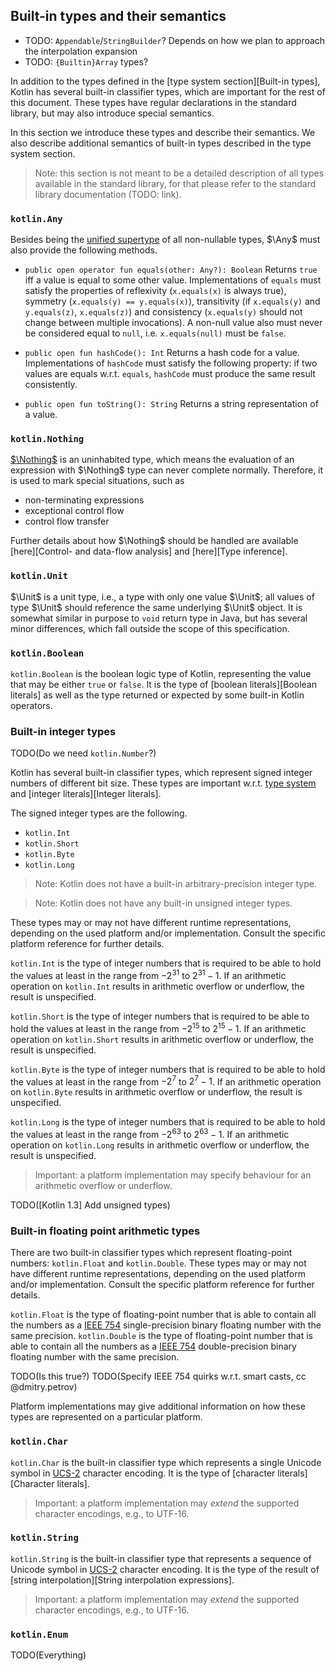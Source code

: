 ## Built-in types and their semantics

- TODO: `Appendable`/`StringBuilder`? Depends on how we plan to approach the interpolation expansion
- TODO: `{Builtin}Array` types?

In addition to the types defined in the [type system section][Built-in types], Kotlin has several built-in classifier types, which are important for the rest of this document.
These types have regular declarations in the standard library, but may also introduce special semantics.

In this section we introduce these types and describe their semantics.
We also describe additional semantics of built-in types described in the type system section.

> Note: this section is not meant to be a detailed description of all types available in the standard library, for that please refer to the standard library documentation (TODO: link).

### `kotlin.Any`

Besides being the [unified supertype][`kotlin.Any`-ts] of all non-nullable types, $\Any$ must also provide the following methods.

- `public open operator fun equals(other: Any?): Boolean`
  Returns `true` iff a value is equal to some other value.
  Implementations of `equals` must satisfy the properties of reflexivity (`x.equals(x)` is always true), symmetry (`x.equals(y) == y.equals(x)`), transitivity (if `x.equals(y)` and `y.equals(z)`, `x.equals(z)`) and consistency (`x.equals(y)` should not change between multiple invocations).
  A non-null value also must never be considered equal to `null`, i.e. `x.equals(null)` must be `false`.

- `public open fun hashCode(): Int`
  Returns a hash code for a value.
  Implementations of `hashCode` must satisfy the following property: if two values are equals w.r.t. `equals`, `hashCode` must produce the same result consistently.

- `public open fun toString(): String`
  Returns a string representation of a value.

[`kotlin.Any`-ts]: #kotlin.any

### `kotlin.Nothing`

[$\Nothing$][`kotlin.Nothing`-ts] is an uninhabited type, which means the evaluation of an expression with $\Nothing$ type can never complete normally.
Therefore, it is used to mark special situations, such as

* non-terminating expressions
* exceptional control flow
* control flow transfer

Further details about how $\Nothing$ should be handled are available [here][Control- and data-flow analysis] and [here][Type inference].

[`kotlin.Nothing`-ts]: #kotlin.nothing

### `kotlin.Unit`

$\Unit$ is a unit type, i.e., a type with only one value $\Unit$; all values of type $\Unit$ should reference the same underlying $\Unit$ object.
It is somewhat similar in purpose to `void` return type in Java, but has several minor differences, which fall outside the scope of this specification.

### `kotlin.Boolean`

`kotlin.Boolean` is the boolean logic type of Kotlin, representing the value that may be either `true` or `false`.
It is the type of [boolean literals][Boolean literals] as well as the type returned or expected by some built-in Kotlin operators.

### Built-in integer types

TODO(Do we need `kotlin.Number`?)

Kotlin has several built-in classifier types, which represent signed integer numbers of different bit size.
These types are important w.r.t. [type system][Built-in integer types-ts] and [integer literals][Integer literals].

The signed integer types are the following.

* `kotlin.Int`
* `kotlin.Short`
* `kotlin.Byte`
* `kotlin.Long`

> Note: Kotlin does not have a built-in arbitrary-precision integer type.

> Note: Kotlin does not have any built-in unsigned integer types.

These types may or may not have different runtime representations, depending on the used platform and/or implementation.
Consult the specific platform reference for further details.

`kotlin.Int` is the type of integer numbers that is required to be able to hold the values at least in the range from $-2^{31}$ to $2^{31} - 1$.
If an arithmetic operation on `kotlin.Int` results in arithmetic overflow or underflow, the result is unspecified.

`kotlin.Short` is the type of integer numbers that is required to be able to hold the values at least in the range from $-2^{15}$ to $2^{15} - 1$.
If an arithmetic operation on `kotlin.Short` results in arithmetic overflow or underflow, the result is unspecified.

`kotlin.Byte` is the type of integer numbers that is required to be able to hold the values at least in the range from $-2^{7}$ to $2^{7} - 1$.
If an arithmetic operation on `kotlin.Byte` results in arithmetic overflow or underflow, the result is unspecified.

`kotlin.Long` is the type of integer numbers that is required to be able to hold the values at least in the range from $-2^{63}$ to $2^{63} - 1$.
If an arithmetic operation on `kotlin.Long` results in arithmetic overflow or underflow, the result is unspecified.

> Important: a platform implementation may specify behaviour for an arithmetic overflow or underflow.

[Built-in integer types-ts]: #built-in-integer-types

TODO([Kotlin 1.3] Add unsigned types)

### Built-in floating point arithmetic types

There are two built-in classifier types which represent floating-point numbers: `kotlin.Float` and `kotlin.Double`.
These types may or may not have different runtime representations, depending on the used platform and/or implementation.
Consult the specific platform reference for further details.

`kotlin.Float` is the type of floating-point number that is able to contain all the numbers as a [IEEE 754][IEEE754] single-precision binary floating number with the same precision.
`kotlin.Double` is the type of floating-point number that is able to contain all the numbers as a [IEEE 754][IEEE754] double-precision binary floating number with the same precision.

TODO(Is this true?)
TODO(Specify IEEE 754 quirks w.r.t. smart casts, cc @dmitry.petrov)

Platform implementations may give additional information on how these types are represented on a particular platform.

[IEEE754]: https://ieeexplore.ieee.org/document/8766229

### `kotlin.Char`

`kotlin.Char` is the built-in classifier type which represents a single Unicode symbol in [UCS-2][UCS-2] character encoding.
It is the type of [character literals][Character literals].

> Important: a platform implementation may *extend* the supported character encodings, e.g., to UTF-16.

### `kotlin.String`

`kotlin.String` is the built-in classifier type that represents a sequence of Unicode symbol in [UCS-2][UCS-2] character encoding.
It is the type of the result of [string interpolation][String interpolation expressions].

> Important: a platform implementation may *extend* the supported character encodings, e.g., to UTF-16.

[UCS-2]: https://standards.iso.org/ittf/PubliclyAvailableStandards/c069119_ISO_IEC_10646_2017.zip

### `kotlin.Enum`

TODO(Everything)
